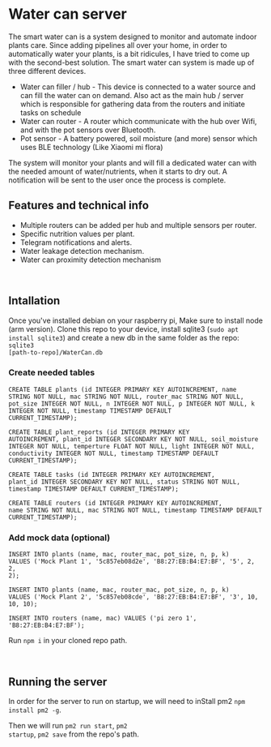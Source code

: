 # Water can server
The smart water can is a system designed to monitor and automate indoor plants care. Since adding pipelines all over your home, in order to automatically water your plants, is a bit ridicules, I have tried to come up with the second-best solution. The smart water can system is made up of three different devices.
<ul>
    <li>
        Water can filler / hub - This device is connected to a water source and can fill the water can on demand. Also act as the main hub / server which is responsible for gathering data from the routers and initiate tasks on schedule
    </li>
    <li>
        Water can router - A router which communicate with the hub over Wifi, and with the pot sensors over Bluetooth.
    </li>
    <li>
        Pot sensor - A battery powered, soil moisture (and more) sensor which uses BLE technology (Like Xiaomi mi flora)
    </li>
</ul>  

The system will monitor your plants and will fill a dedicated water can with the needed amount of water/nutrients, when it starts to dry out. A notification will be sent to the user once the process is complete.

## Features and technical info
<ul>
    <li>
        Multiple routers can be added per hub and multiple sensors per router.
    </li>
    <li>
        Specific nutrition values per plant.
    </li>
    <li>
        Telegram notifications and alerts.
    </li>
    <li>
        Water leakage detection mechanism.
    </li>
    <li>
        Water can proximity detection mechanism
    </li>
</ul>  

<br />

## Intallation

Once you've installed debian on your raspberry pi, Make sure to install node (arm version). Clone this repo to your device, install sqlite3 (<code>sudo apt install sqlite3</code>) and create a new db in the same folder as the repo:
<code>sqlite3 [path-to-repo]/WaterCan.db</code>

### Create needed tables
<code>CREATE TABLE plants (id INTEGER PRIMARY KEY AUTOINCREMENT, name STRING NOT NULL, mac STRING NOT NULL, router_mac STRING NOT NULL, pot_size INTEGER NOT NULL, n INTEGER NOT NULL, p INTEGER NOT NULL, k INTEGER NOT NULL, timestamp TIMESTAMP DEFAULT CURRENT_TIMESTAMP);</code>

<code>CREATE TABLE plant_reports (id INTEGER PRIMARY KEY AUTOINCREMENT, plant_id INTEGER SECONDARY KEY NOT NULL, soil_moisture INTEGER NOT NULL, temperture FLOAT NOT NULL, light INTEGER NOT NULL, conductivity INTEGER NOT NULL, timestamp TIMESTAMP DEFAULT CURRENT_TIMESTAMP);</code>

<code>CREATE TABLE tasks (id INTEGER PRIMARY KEY AUTOINCREMENT, plant_id INTEGER SECONDARY KEY NOT NULL, status STRING NOT NULL, timestamp TIMESTAMP DEFAULT CURRENT_TIMESTAMP);</code>

<code>CREATE TABLE routers (id INTEGER PRIMARY KEY AUTOINCREMENT, name STRING NOT NULL, mac STRING NOT NULL, timestamp TIMESTAMP DEFAULT CURRENT_TIMESTAMP);</code>

### Add mock data (optional)
<code>INSERT INTO plants (name, mac, router_mac, pot_size, n, p, k) VALUES ('Mock Plant 1', '5c857eb08d2e', 'B8:27:EB:B4:E7:BF', '5', 2, 2, 2);</code>

<code>INSERT INTO plants (name, mac, router_mac, pot_size, n, p, k) VALUES ('Mock Plant 2', '5c857eb08cde', 'B8:27:EB:B4:E7:BF', '3', 10, 10, 10);</code>

<code>INSERT INTO routers (name, mac) VALUES ('pi zero 1', 'B8:27:EB:B4:E7:BF');</code>

Run <code>npm i</code> in your cloned repo path.

<br />

## Running the server

In order for the server to run on startup, we will need to inStall pm2 <code>npm install pm2 -g</code>.

Then we will run <code>pm2 run start</code>, <code>pm2 startup</code>, <code>pm2 save</code> from the repo's path.
